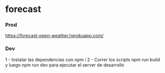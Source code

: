 # forecast

### Prod
https://forecast-open-weather.herokuapp.com/

### Dev
1 - Instalar las dependencias con npm i
2 - Correr los scripts npm run build y luego npm run dev para ejecutar el server de desarrollo

